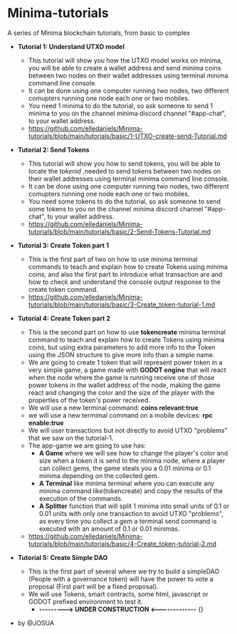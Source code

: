 # Minima-tutorials
A series of Minima blockchain tutorials, from basic to complex

- **Tutorial 1: Understand UTXO model**
  - This tutorial will show you how the UTXO model works on minima, you will be able to create a wallet address and send minima coins between two nodes on their wallet addresses using terminal minima command line console.
  - It can be done using one computer running two nodes, two different comupters running one node each one or two mobiles.
  - You need 1 minima to do the tutorial, so ask someone to send 1 minima to you on the channel minima discord channel "#app-chat", to your wallet address.
  - <https://github.com/elledaniels/Minima-tutorials/blob/main/tutorials/basic/1-UTXO-create-send-Tutorial.md>

- **Tutorial 2: Send Tokens**
  - This tutorial will show you how to send tokens, you will be able to locate the _tokenid_  ,needed to send tokens between two nodes on their wallet addresses using terminal minima command line console.
  - It can be done using one computer running two nodes, two different comupters running one node each one or two mobiles.
  - You need some tokens to do the tutorial, so ask someone to send some tokens to you on the channel minima discord channel "#app-chat", to your wallet address.
  - <https://github.com/elledaniels/Minima-tutorials/blob/main/tutorials/basic/2-Send-Tokens-Tutorial.md>

- **Tutorial 3: Create Token  part 1**
  - This is the first part of two on how to use minima terminal commands to teach and explain how to create Tokens using minima coins, and also the first part to introduce what transaction are and how to check and understand the console output response to the create token command.
  - <https://github.com/elledaniels/Minima-tutorials/blob/main/tutorials/basic/3-Create_token-tutorial-1.md>

- **Tutorial 4: Create Token  part 2**
  - This is the second part on how to use **tokencreate** minima terminal command to teach and explain how to create Tokens using minima coins, but using extra parameters to add more info to the Token using the JSON structure to give more info than a simple name.
  - We are going to create 1 token that will represent power token in a very simple game, a game made with **GODOT engine** that will react when the node where the game is running receive one of those power tokens in the wallet address of the node, making the game react and changing the color and the size of the player with the properties of the token's power received.
  - We will use a new terminal command: **coins relevant:true**
  - we will use a new termimal command on a mobile devices: **rpc enable:true**
  - We will user transactions but not directly to avoid UTXO "problems" that we saw on the tutorial-1.
  - The app-game we are going to use has:
    - **A Game** where we will see how to change the player's color and size when a token it is send to the minima node, where a player can collect gems, the game steals you a 0.01 minima or 0.1 minima depending on the collected gem.
    - **A Terminal** like minima terminal where you can execute any minima command like(tokencreate) and copy the results of the execution of the commands.
    - **A Splitter** function that will split 1 minima into small units of 0.1 or 0.01 units with only one transaction to avoid UTXO "problems", as every time you collect a gem a terminal send command is executed with an amount of 0.1 or 0.01 minimas.
  - <https://github.com/elledaniels/Minima-tutorials/blob/main/tutorials/basic/4-Create_token-tutorial-2.md>

- **Tutorial 5: Create Simple DAO**
  - This is the first part of several where we try to build a simpleDAO (People with a governance token) will have the power to vote a proposal (First part will be a fixed proposal).
  - We will use Tokens, smart contracts, some html, javascript or GODOT prefixed environment to test it.
    - **--------->  UNDER CONSTRUCTION  <-------------**
{}
- by @JOSUA
